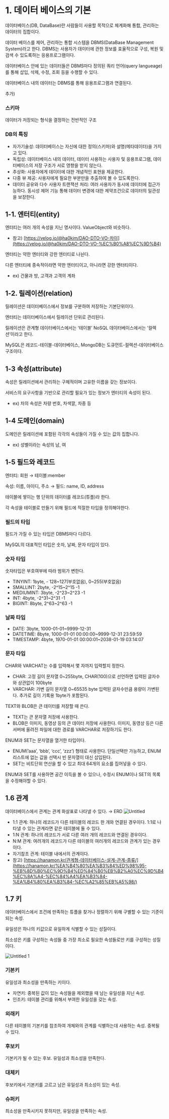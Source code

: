 # 1. 데이터 베이스의 기본

데이터베이스(DB, DataBase)란 사람들이 사용할 목적으로 체계화해 통합, 관리하는 데이터의 집합이다. 

데이터 베이스를 제어, 관리하는 통합 시스템을 DBMS(DataBase Management System)라고 한다.  DBMS는 사용자가 데이터에 관한 정보를 효율적으로 구성, 복원 및 검색  수 있도록하는 응용프로그램이다.

데이터베이스 안에 있는 데이터들은 DBMS마다 정의된 쿼리 언어(query langueage)를 통해 삽입, 삭제, 수정, 조회 등을 수행할 수 있다.

데이터베이스 내의 데이터는 DBMS를 통해 응용프로그램과 연결된다.

추가)

### 스키마

데이터가 저장되는 형식을 결정하는 전반적인 구조

### DB의 특징

- 자가기술성:  데이터베이스는 자신에 대한 정의(스키마)와 설명(메타데이터)을 가지고 있다.
- 독립성: 데이터베이스 내의 데이터, 데이터 사용하는 사용자 및 응용프로그램, 데이터베이스의 저장 구조가 서로 영향을 받지 않는다.
- 추상화: 사용자에게 데이터에 대한 개념적인 표현을 제공한다.
- 다중 뷰 제공: 사용자에게 필요한 부분만을 추출하여 볼 수 있도록한다.
- 데이터 공유와 다수 사용자 트랜잭션 처리: 여러 사용자가 동시에 데이터에 접근가능하다. 동시성 제어 기능 통해 데이터 변경에 대한 제약조건으로 데이터의 일관성을 보장한다.

## 1-1. 엔터티(entity)

엔터티는 여러 개의 속성을 지닌 명사이다. ValueObject와 비슷하다. 

- 참고) [https://velog.io/@ha0kim/DAO-DTO-VO-차이](https://velog.io/@ha0kim/DAO-DTO-VO-%EC%B0%A8%EC%9D%B4)

엔터티는 약한 엔터티와 강한 엔터티로 나뉜다. 

다른 엔터티에 종속적이라면 약한 엔터티이고, 아니라면 강한 엔터티이다.

- ex) 건물과 방, 고객과 고객의 계좌

## 1-2. 릴레이션(relation)

릴레이션은 데이터베이스에서 정보를 구분하여 저장하는 기본단위이다.

엔터티는 데이터베이스에서 릴레이션 단위로 관리된다.

릴레이션은 관계형 데이터베이스에서는 ‘테이블’ NoSQL 데이터베이스에서는 ‘컬렉션’이라고 한다.

MySQL은 레코드-테이블-데이터베이스, MongoDB는 도큐먼트-컬렉션-데이터베이스 구조이다.

## 1-3 속성(attribute)

속성은 릴레이션에서 관리하는 구체적이며 고유한 이름을 갖는 정보이다.

서비스의 요구사항을 기반으로 관리할 필요가 있는 정보가 엔터티의 속성이 된다.

- ex) 차의 속성은 차량 번호, 차색깔, 차종 등

## 1-4 도메인(domain)

도메인은 릴레이션에 포함된 각각의 속성들이 가질 수 있는 값의 집합니다.

- ex) 성별이라는 속성의 남, 여

## 1-5 필드와 레코드

엔터티: 회원 → 테이블:member

속성: 이름, 아이디, 주소 → 필드: name, ID, address

테이블에 쌓이는 행 단위의 데이터를 레코드(튜플)라 한다.

각 속성을 테이블로 만들기 위해 필드에 적절한 타입을 정의해야한다.

### **필드의 타입**

필드가 가질 수 있는 타입은 DBMS마다 다르다.

MySQL의 대표적인 타입은 숫자, 날짜, 문자 타입이 있다.

### **숫자 타입**

숫자타입은 부호여부에 따라 범위가 변한다. 

- TINYINT: 1byte, - 128~127(부호없음), 0~255(부호없음)
- SMALLINT: 2byte, -2^15~2^15 -1
- MEDIUMINT: 3byte, -2^23~2^23 -1
- INT: 4byte, -2^31~2^31 -1
- BIGINT: 8byte, 2^63~2^63 -1

### **날짜 타입**

- DATE: 3byte, 1000-01-01~9999-12-31
- DATETIME: 8byte, 1000-01-01 00:00:00~9999-12-31 23:59:59
- TIMESTAMP: 4byte, 1970-01-01 00:00:01~2038-01-19 03:14:07

### 문자 타입

CHAR와 VARCHAT는 수를 입력해서 몇 자까지 입력할지 정한다.

- CHAR: 고정 길이 문자열 0~255byte, CHAR(100)으로 선언하면 입력된 글자수와 상관없이 100byte
- VARCHAR: 가변 길이 문자열 0~65535 byte 입력된 글자수만큼 용량이 가변된다. 추가로 길이 기록용 1byte가 포함된다.

TEXT와 BLOB은 큰 데이터를 저장할 때 쓴다.

- TEXT는 큰 문자열 저장에 사용한다.
- BLOB은 이미지, 동영상 등의 큰 데이터 저장에 사용한다. 이미지, 동영상 등은 다른 서버에 올려진 파일에 대한 경로를 VARCHAR로 저장하기도 한다.

ENUM과 SET는 문자열을 열거한 타입이다.

- ENUM(’aaa’, ‘bbb’, ‘ccc’, ‘zzz’) 형태로 사용한다. 단일선택만 가능하고, ENUM리스트에 없는 값을 선택시 빈 문자열이 대신 삽입된다.
- SET는 비트단위 연산을 할 수 있고 최대 64개의 요소를 집어넣을 수 있다.

ENUM과 SET를 사용하면 공간 이득을 볼 수 있으나, 수정시 ENUM이나 SET의 목록을 수정해야할 수 있다.

## 1.6 관계

데이터베이스에서 관계는 관계 화살표로 나타낼 수 있다. → ERD
![Untitled](https://github.com/STUDY-0x0E/CS-STUDY/assets/69425431/f2992e1a-79f7-45f7-8093-709deb6ee93a)

- 1:1 관계: 하나의 레코드가 다른 테이블의 레코드 한 개와 연결된 경우이다. 1:1로 나타낼 수 있는 관계라면 같은 테이블에 둘 수 있다.
- 1:N 관계: 하나의 레코드가 서로 다른 여러 개의 레코드와 연결된 경우이다.
- N:M 관계: 여려개의 레코드가 다른 테이블의 여러개의 레코드와 관계가 있는 경우이다.
- 자기참조 관계: 테이블 내에서의 관계이다.
- 참고) [https://hanamon.kr/관계형-데이터베이스-설계-관계-종류/](https://hanamon.kr/%EA%B4%80%EA%B3%84%ED%98%95-%EB%8D%B0%EC%9D%B4%ED%84%B0%EB%B2%A0%EC%9D%B4%EC%8A%A4-%EC%84%A4%EA%B3%84-%EA%B4%80%EA%B3%84-%EC%A2%85%EB%A5%98/)

## 1.7 키

데이터베이스에서 조건에 만족하는 튜플을 찾거나 정렬하기 위해 구별할 수 있는 기준이 되는 속성.

유일성은 하나의 키값으로 유일하게 식별할 수 있는 성질이다.

최소성은 키를 구성하는 속성들 중 가장 최소로 필요한 속성들로만 키를 구성하는 성질이다.

![Untitled 1](https://github.com/STUDY-0x0E/CS-STUDY/assets/69425431/92bb7bec-d1e5-4bd4-9692-8f98c938beb1)


### 기본키

유일성과 최소성을 만족하는 키이다.

- 자연키: 중복된 값이 있는 속성들을 제외했을 때 남는 유일성을 지닌 속성.
- 인조키: 테이블 관리를 위해서 부여한 유일성을 갖는 속성.

### 외래키

다른 테이블의 기본키를 참조하여 개체와의 관계를 식별하는데 사용하는 속성. 중복될 수 있다.

### 후보키

기본키가 될 수 있는 후보. 유일성과 최소성을 만족한다.

### 대체키

후보키에서 기본키를 고르고 남은 유일성과 최소성이 있는 속성.

### 슈퍼키

최소성을 만족시키지 못하지만, 유일성을 만족하는 속성.
